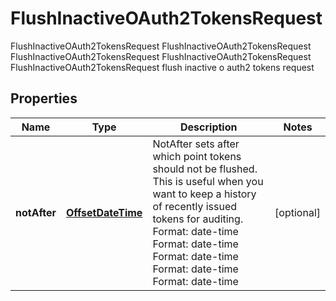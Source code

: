 

# FlushInactiveOAuth2TokensRequest

FlushInactiveOAuth2TokensRequest FlushInactiveOAuth2TokensRequest FlushInactiveOAuth2TokensRequest FlushInactiveOAuth2TokensRequest FlushInactiveOAuth2TokensRequest flush inactive o auth2 tokens request
## Properties

Name | Type | Description | Notes
------------ | ------------- | ------------- | -------------
**notAfter** | [**OffsetDateTime**](OffsetDateTime.md) | NotAfter sets after which point tokens should not be flushed. This is useful when you want to keep a history of recently issued tokens for auditing. Format: date-time Format: date-time Format: date-time Format: date-time Format: date-time |  [optional]



